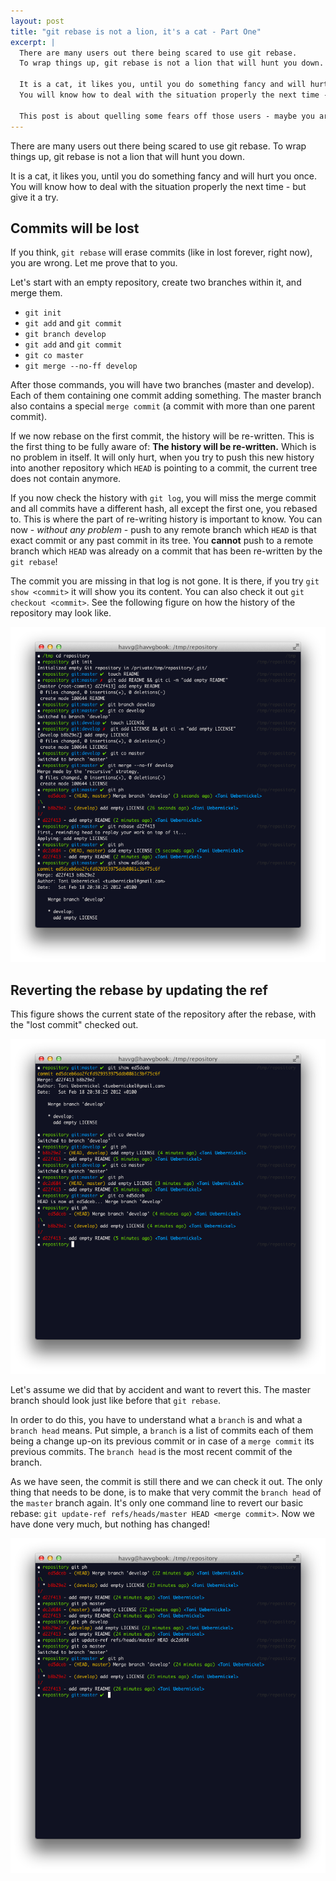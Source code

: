 ```yaml
---
layout: post
title: "git rebase is not a lion, it's a cat - Part One"
excerpt: |
  There are many users out there being scared to use git rebase.
  To wrap things up, git rebase is not a lion that will hunt you down.
  
  It is a cat, it likes you, until you do something fancy and will hurt you once.
  You will know how to deal with the situation properly the next time - but give it a try.
  
  This post is about quelling some fears off those users - maybe you are one of them?
---
```


There are many users out there being scared to use git rebase.
To wrap things up, git rebase is not a lion that will hunt you down.

It is a cat, it likes you, until you do something fancy and will hurt you once.
You will know how to deal with the situation properly the next time - but give it a try.

## Commits will be lost

If you think, `git rebase` will erase commits (like in lost forever, right now), you are wrong. Let me prove that to you.

Let's start with an empty repository, create two branches within it, and merge them.

* `git init`
* `git add` and `git commit`
* `git branch develop`
* `git add` and `git commit`
* `git co master`
* `git merge --no-ff develop`

After those commands, you will have two branches (master and develop).
Each of them containing one commit adding something. The master branch also contains a special `merge commit` (a commit with more than one parent commit).

If we now rebase on the first commit, the history will be re-written.
This is the first thing to be fully aware of: **The history will be re-written.**
Which is no problem in itself. It will only hurt, when you try to push this new history into another repository which `HEAD` is pointing to a commit, the current tree does not contain anymore.

If you now check the history with `git log`, you will miss the merge commit and all commits have a different hash, all except the first one, you rebased to.
This is where the part of re-writing history is important to know. You can now - *without any problem* - push to any remote branch which `HEAD` is that exact commit or any past commit in its tree.
You **cannot** push to a remote branch which `HEAD` was already on a commit that has been re-written by the `git rebase`!

The commit you are missing in that log is not gone. It is there, if you try `git show <commit>` it will show you its content. You can also check it out `git checkout <commit>`.
See the following figure on how the history of the repository may look like.

![Setting up the repository](/images/2012/02/git-rebase-1.png "Setting up the repository")

## Reverting the rebase by updating the ref

This figure shows the current state of the repository after the rebase, with the "lost commit" checked out.

![Current history of the repository](/images/2012/02/git-rebase-2.png "Current history of the repository")

Let's assume we did that by accident and want to revert this. The master branch should look just like before that `git rebase`.

In order to do this, you have to understand what a `branch` is and what a `branch head` means.
Put simple, a `branch` is a list of commits each of them being a change up-on its previous commit or in case of a `merge commit` its previous commits.
The `branch head` is the most recent commit of the branch.

As we have seen, the commit is still there and we can check it out. The only thing that needs to be done, is to make that very commit the `branch head` of the `master` branch again.
It's only one command line to revert our basic rebase: `git update-ref refs/heads/master HEAD <merge commit>`. Now we have done very much, but nothing has changed!

![Updating the ref](/images/2012/02/git-rebase-3.png "Updating the ref")
